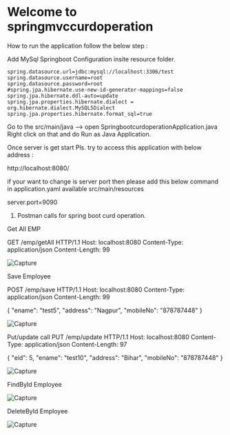 # Welcome to springmvccurdoperation
How to run the application follow the below step :

Add MySql Springboot Configuration insite resource folder.

	spring.datasource.url=jdbc:mysql://localhost:3306/test
	spring.datasource.username=root
	spring.datasource.password=root
	#spring.jpa.hibernate.use-new-id-generator-mappings=false
	spring.jpa.hibernate.ddl-auto=update
	spring.jpa.properties.hibernate.dialect = org.hibernate.dialect.MySQL5Dialect
	spring.jpa.properties.hibernate.format_sql=true


Go to the src/main/java -->  open SpringbootcurdoperationApplication.java Right click on that and do Run as Java Application.

Once server is get start Pls. try to access this application with below address :

http://localhost:8080/

if your want to change is server port then please add this below command in application.yaml available src/main/resources

server.port=9090
1. Postman calls for spring boot curd operation.

  Get All EMP
  
GET /emp/getAll HTTP/1.1
Host: localhost:8080
Content-Type: application/json
Content-Length: 99


![Capture](https://github.com/vikuSingh/springbootcurdoperation/assets/20941580/4942158a-029a-4b7c-8a48-b5ba8aa08635)


Save Employee

POST /emp/save HTTP/1.1
Host: localhost:8080
Content-Type: application/json
Content-Length: 99

 {
        "ename": "test5",
        "address": "Nagpur",
        "mobileNo": "878787448"
    }
  
![Capture](https://github.com/vikuSingh/springbootcurdoperation/assets/20941580/884b8cf7-723e-44b6-86ae-f9661aee1cd5)


Put/update call 
PUT /emp/update HTTP/1.1
Host: localhost:8080
Content-Type: application/json
Content-Length: 97

{
    "eid": 5,
    "ename": "test10",
    "address": "Bihar",
    "mobileNo": "878787448"
}

![Capture](https://github.com/vikuSingh/springbootcurdoperation/assets/20941580/da686e47-70d6-43a4-b5bc-27980f92960b)

FindById Employee

![Capture](https://github.com/vikuSingh/springbootcurdoperation/assets/20941580/c312018e-4668-4b97-876a-dcabea360a0c)


DeleteById Employee

![Capture](https://github.com/vikuSingh/springbootcurdoperation/assets/20941580/fb93b96e-cf7f-46f4-a6d7-1dbb1acff4ed)







